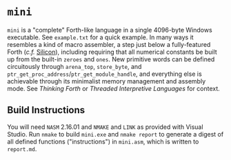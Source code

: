 # `mini`

`mini` is a "complete" Forth-like language in a single 4096-byte Windows executable. See `example.txt` for a quick
example. In many ways it resembles a kind of macro assembler, a step just below a fully-featured Forth (_c.f._
[Silicon](https://github.com/daviddetweiler/silicon)), including requiring that all numerical constants be built up from
the built-in `zeroes` and `ones`. New primitive words can be defined circuitously through `arena_top`, `store_byte`,
and `ptr_get_proc_address`/`ptr_get_module_handle`, and everything else is achievable through its minimalist memory
management and assembly mode. See _Thinking Forth_ or _Threaded Interpretive Languages_ for context.

## Build Instructions

You will need `NASM` 2.16.01 and `NMAKE` and `LINK` as provided with Visual Studio. Run `nmake` to build `mini.exe` and
`nmake report` to generate a digest of all defined functions ("instructions") in `mini.asm`, which is written to
`report.md`.
